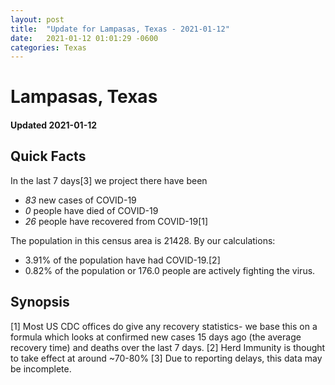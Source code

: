 ```yaml
---
layout: post
title:  "Update for Lampasas, Texas - 2021-01-12"
date:   2021-01-12 01:01:29 -0600
categories: Texas
---
```


# Lampasas, Texas
#### Updated 2021-01-12

## Quick Facts

In the last 7 days[3] we project there have been
- *83* new cases of COVID-19
- *0* people have died of COVID-19
- *26* people have recovered from COVID-19[1]

The population in this census area is 21428. By our calculations:
- 3.91% of the population have had COVID-19.[2]
- 0.82% of the population or 176.0 people are actively fighting the virus.

## Synopsis




[1] Most US CDC offices do give any recovery statistics- we base this on a formula which looks at confirmed new cases
15 days ago (the average recovery time) and deaths over the last 7 days.
[2] Herd Immunity is thought to take effect at around ~70-80%
[3] Due to reporting delays, this data may be incomplete. 
    